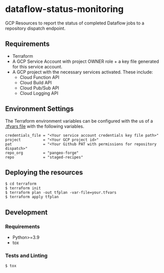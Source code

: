 # dataflow-status-monitoring

GCP Resources to report the status of completed Dataflow jobs to a repository dispatch endpoint.

## Requirements
- Terraform
- A GCP Service Account with project OWNER role + a key file generated for this service account.
- A GCP project with the necessary services activated. These include:
  - Cloud Function API
  - Cloud Build API
  - Cloud Pub/Sub API
  - Cloud Logging API


## Environment Settings
The Terraform environment variables can be configured with the us of a [.tfvars file](https://www.terraform.io/language/values/variables#variable-definitions-tfvars-files) with the following variables.
```
credentials_file = "<Your service account credentials key file path>" 
project          = "<Your GCP project id>"
pat              = "<Your Github PAT with permissions for repository dispatch>"
repo_org         = "pangeo-forge"
repo             = "staged-recipes"
```

## Deploying the resources
```
$ cd terraform
$ terraform init
$ terraform plan -out tfplan -var-file=your.tfvars
$ terraform apply tfplan
```

## Development

### Requirements
- Python>=3.9
- tox

### Tests and Linting
```
$ tox
```
